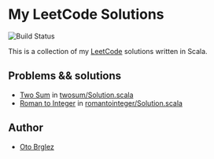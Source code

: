 # My LeetCode Solutions

![Build Status](https://github.com/github/docs/actions/workflows/build-and-test.yml/badge.svg)

This is a collection of my [LeetCode] solutions written in Scala.

## Problems && solutions

- [Two Sum](https://leetcode.com/problems/two-sum/description/) in [twosum/Solution.scala](https://github.com/otobrglez/leetcode/blob/master/src/main/scala/leetcode/twosum/Solution.scala)
- [Roman to Integer](https://leetcode.com/problems/roman-to-integer/description/) in [romantointeger/Solution.scala](https://github.com/otobrglez/leetcode/blob/master/src/main/scala/leetcode/romantointeger/Solution.scala)

## Author

- [Oto Brglez](https://github.com/otobrglez)

[LeetCode]: https://leetcode.com
